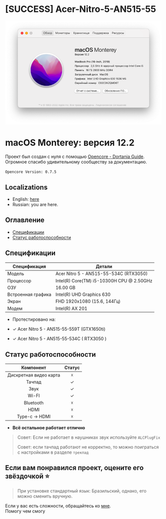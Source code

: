 # [SUCCESS] Acer-Nitro-5-AN515-55

[![Preview](cover.png)](./cover.png)

# macOS Monterey: версия 12.2

Проект был создан с нуля с помощью [Opencore - Dortania Guide](https://dortania.github.io/OpenCore-Install-Guide/).
<br/>Огромное спасибо удивительному сообществу за документацию.

`Opencore Version: 0.7.5` 

## Localizations

- English: [here](./readme.md)
- Russian: you are here.

## Оглавление

- [Спецификации](#Спецификации)
- [Статус работоспособности](#Статус-работоспособности)

## Спецификации

| Спецификация       | Детали                                    |
|--------------------|-------------------------------------------|
| Модель             | Acer Nitro 5 - AN515-55-534C (RTX3050)    |
| Процессор          | Intel(R) Core(TM) i5-10300H CPU @ 2.50GHz |
| ОЗУ                | 16.00 GB                                  |
| Встроенная графика | Intel(R) UHD Graphics 630                 |
| Экран              | FHD 1920x1080 (15.6, 144Гц)               |
| Модем              | Intel(R) AX 201                           |

* Протестировано на:


* ✓ Acer Nitro 5 - AN515-55-559T (GTX1650ti)
* ✓ Acer Nitro 5 - AN515-55-534C ( RTX3050 )

## Статус работоспособности

|       Компонент        | Статус |
|:----------------------:|:------:|
| Дискретная видео карта |   ☓    |
|         Тачпад         |   ✓    |
|          Звук          |   ✓    |
|         Wi-FI          |   ✓    |
|       Bluetooth        |   ☓    |
|          HDMI          |   ☓    |
|     Type-c -> HDMI     |   ☓    |

- **Всё остальное работает отлично**

> Совет: Если не работает в наушниках звук используйте `ALCPlugFix`
> 
> Совет: если тачпад работают не корректно, то можно поиграться с настройками в разделе `трекпад`

## **Если вам понравился проект, оцените его звёздочкой ⭐**

> При установке стандартный язык: Бразильский, однако, его можно сменить вручную.

Если у вас есть сложности, обращайтесь ко [мне](https://t.me/santaspeen).
<br/>Помогу чем смогу
